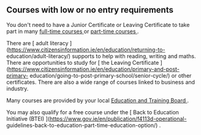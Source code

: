 ##  Courses with low or no entry requirements

You don't need to have a Junior Certificate or Leaving Certificate to take
part in many [ full-time courses
](https://www.fetchcourses.ie/courses/fulltime) or [ part-time courses
](https://www.fetchcourses.ie/courses/parttime) .

There are [ adult literacy
](https://www.citizensinformation.ie/en/education/returning-to-
education/adult-literacy/) supports to help with reading, writing and maths.
There are opportunities to study for [ the Leaving Certificate
](https://www.citizensinformation.ie/en/education/primary-and-post-primary-
education/going-to-post-primary-school/senior-cycle/) or other certificates.
There are also a wide range of courses linked to business and industry.

Many courses are provided by your local [ Education and Training Board
](http://www.etbi.ie/etbs/directory-of-etbs/) .

You may also qualify for a free course under the [ Back to Education
Initiative (BTEI) ](https://www.gov.ie/en/publication/f4113d-operational-
guidelines-back-to-education-part-time-education-option/) .

